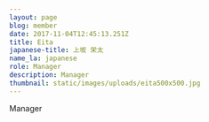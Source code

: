 ```yaml
---
layout: page
blog: member
date: 2017-11-04T12:45:13.251Z
title: Eita
japanese-title: 上坂 栄太
name_la: japanese
role: Manager
description: Manager
thumbnail: static/images/uploads/eita500x500.jpg
---
```

Manager
